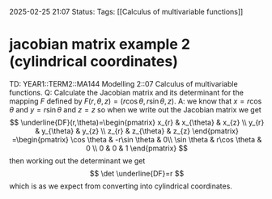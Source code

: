 2025-02-25 21:07
Status: 
Tags: [[Calculus of multivariable functions]]
# jacobian matrix example 2 (cylindrical coordinates)

TD: YEAR1::TERM2::MA144 Modelling 2::07 Calculus of multivariable functions.
Q: Calculate the Jacobian matrix and its determinant for the mapping $F$ defined by $F(r, \theta,z) = (r \cos \theta, r \sin \theta,z)$.
A: we know that $x=r\cos \theta$ and $y=r\sin \theta$ and $z=z$ so when we write out the Jacobian matrix we get $$
\underline{DF}(r,\theta)=\begin{pmatrix}
x_{r} & x_{\theta} & x_{z} \\
y_{r} & y_{\theta} & y_{z}  \\
z_{r} & z_{\theta} & z_{z}
\end{pmatrix}
=\begin{pmatrix}
\cos \theta & -r\sin \theta & 0\\
\sin \theta & r\cos \theta & 0 \\
0 & 0 & 1
\end{pmatrix}
$$then working out the determinant we get $$
\det \underline{DF}=r
$$which is as we expect from converting into cylindrical coordinates.
<!--ID: 1740518159768-->

